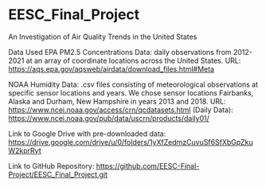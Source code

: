 # EESC_Final_Project
An Investigation of Air Quality Trends in the United States

Data Used
EPA PM2.5 Concentrations Data: daily observations from 2012-2021 at an array of coordinate locations across the United States. 
URL: https://aqs.epa.gov/aqsweb/airdata/download_files.html#Meta

NOAA Humidity Data: .csv files consisting of meteorological observations at specific sensor locations and years. We chose sensor locations Fairbanks, Alaska and Durham, New Hampshire in years 2013 and 2018. 
URL: https://www.ncei.noaa.gov/access/crn/qcdatasets.html
(Daily Data): https://www.ncei.noaa.gov/pub/data/uscrn/products/daily01/





Link to Google Drive with pre-downloaded data: https://drive.google.com/drive/u/0/folders/1yXfZedmzCuvuSf6SfXbGpZkuW2kprRyt

Link to GitHub Repository: https://github.com/EESC-Final-Project/EESC_Final_Project.git

